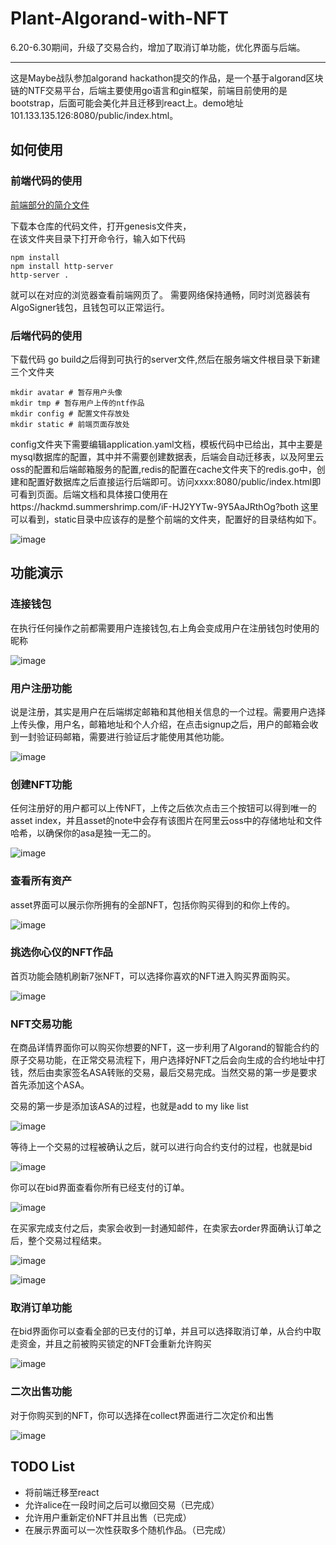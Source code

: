# Plant-Algorand-with-NFT

6.20-6.30期间，升级了交易合约，增加了取消订单功能，优化界面与后端。

---

这是Maybe战队参加algorand hackathon提交的作品，是一个基于algorand区块链的NTF交易平台，后端主要使用go语言和gin框架，前端目前使用的是bootstrap，后面可能会美化并且迁移到react上。demo地址101.133.135.126:8080/public/index.html。

## 如何使用

### 前端代码的使用

[前端部分的简介文件](https://github.com/fromddy/Planet-Algorand-with-NFT/blob/main/genesis/README.md)


下载本仓库的代码文件，打开genesis文件夹，<br>
在该文件夹目录下打开命令行，输入如下代码

```
npm install
npm install http-server 
http-server .
```

就可以在对应的浏览器查看前端网页了。
需要网络保持通畅，同时浏览器装有AlgoSigner钱包，且钱包可以正常运行。



### 后端代码的使用

下载代码 go build之后得到可执行的server文件,然后在服务端文件根目录下新建三个文件夹

```
mkdir avatar # 暂存用户头像
mkdir tmp # 暂存用户上传的ntf作品
mkdir config # 配置文件存放处
mkdir static # 前端页面存放处
```

config文件夹下需要编辑application.yaml文档，模板代码中已给出，其中主要是mysql数据库的配置，其中并不需要创建数据表，后端会自动迁移表，以及阿里云oss的配置和后端邮箱服务的配置,redis的配置在cache文件夹下的redis.go中，创建和配置好数据库之后直接运行后端即可。访问xxxx:8080/public/index.html即可看到页面。后端文档和具体接口使用在https://hackmd.summershrimp.com/iF-HJ2YYTw-9Y5AaJRthOg?both 这里可以看到，static目录中应该存的是整个前端的文件夹，配置好的目录结构如下。

![image](https://user-images.githubusercontent.com/34564669/122196534-e45d4c00-cec9-11eb-818e-3bf2f88087f1.png)


## 功能演示

### 连接钱包

在执行任何操作之前都需要用户连接钱包,右上角会变成用户在注册钱包时使用的昵称

![image](https://user-images.githubusercontent.com/34564669/123567594-19846b00-d7f5-11eb-995c-a65ab489b175.png)

### 用户注册功能

说是注册，其实是用户在后端绑定邮箱和其他相关信息的一个过程。需要用户选择上传头像，用户名，邮箱地址和个人介绍，在点击signup之后，用户的邮箱会收到一封验证码邮箱，需要进行验证后才能使用其他功能。

![image](https://user-images.githubusercontent.com/34564669/123567656-45075580-d7f5-11eb-8b4e-90040248f210.png)

### 创建NFT功能

任何注册好的用户都可以上传NFT，上传之后依次点击三个按钮可以得到唯一的asset index，并且asset的note中会存有该图片在阿里云oss中的存储地址和文件哈希，以确保你的asa是独一无二的。

![image](https://user-images.githubusercontent.com/34564669/123567682-551f3500-d7f5-11eb-956e-f9ebb217a321.png)

### 查看所有资产

asset界面可以展示你所拥有的全部NFT，包括你购买得到的和你上传的。

![image](https://user-images.githubusercontent.com/34564669/123567792-8992f100-d7f5-11eb-8073-b57977df6dc6.png)

### 挑选你心仪的NFT作品

首页功能会随机刷新7张NFT，可以选择你喜欢的NFT进入购买界面购买。

![image](https://user-images.githubusercontent.com/34564669/123567879-bcd58000-d7f5-11eb-90a0-afc7673b9778.png)

### NFT交易功能

在商品详情界面你可以购买你想要的NFT，这一步利用了Algorand的智能合约的原子交易功能，在正常交易流程下，用户选择好NFT之后会向生成的合约地址中打钱，然后由卖家签名ASA转账的交易，最后交易完成。当然交易的第一步是要求首先添加这个ASA。

交易的第一步是添加该ASA的过程，也就是add to my like list

![image](https://user-images.githubusercontent.com/34564669/123568117-3c634f00-d7f6-11eb-8f29-288df506b69f.png)

等待上一个交易的过程被确认之后，就可以进行向合约支付的过程，也就是bid

![image](https://user-images.githubusercontent.com/34564669/123568230-7af90980-d7f6-11eb-84db-676ddaea41d1.png)

你可以在bid界面查看你所有已经支付的订单。

![image](https://user-images.githubusercontent.com/34564669/123568298-9a903200-d7f6-11eb-81e4-6280f749ed96.png)

在买家完成支付之后，卖家会收到一封通知邮件，在卖家去order界面确认订单之后，整个交易过程结束。

![image](https://user-images.githubusercontent.com/34564669/123569697-6d914e80-d7f9-11eb-8def-32a89a89587b.png)

![image](https://user-images.githubusercontent.com/34564669/123570837-a03c4680-d7fb-11eb-96b6-43d9046addb3.png)

### 取消订单功能

在bid界面你可以查看全部的已支付的订单，并且可以选择取消订单，从合约中取走资金，并且之前被购买锁定的NFT会重新允许购买

![image](https://user-images.githubusercontent.com/34564669/123569814-a0d3dd80-d7f9-11eb-97e7-42f4daa39a56.png)

### 二次出售功能

对于你购买到的NFT，你可以选择在collect界面进行二次定价和出售

![image](https://user-images.githubusercontent.com/34564669/123570932-c530b980-d7fb-11eb-955b-1694098ca723.png)

## TODO List

* 将前端迁移至react
* 允许alice在一段时间之后可以撤回交易（已完成）
* 允许用户重新定价NFT并且出售（已完成）
* 在展示界面可以一次性获取多个随机作品。（已完成）

